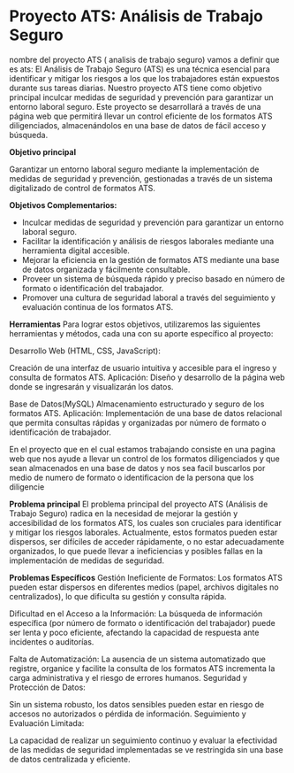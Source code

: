 # Proyecto ATS: Análisis de Trabajo Seguro
nombre del proyecto ATS ( analisis de trabajo seguro) 
vamos a definir que es ats: 
El Análisis de Trabajo Seguro (ATS) es una técnica esencial para identificar y mitigar los riesgos a los que los trabajadores están expuestos durante sus tareas diarias. Nuestro proyecto ATS tiene como objetivo principal inculcar medidas de seguridad y prevención para garantizar un entorno laboral seguro. Este proyecto se desarrollará a través de una página web que permitirá llevar un control eficiente de los formatos ATS diligenciados, almacenándolos en una base de datos de fácil acceso y búsqueda.

**Objetivo principal**

Garantizar un entorno laboral seguro mediante la implementación de medidas de seguridad y prevención, gestionadas a través de un sistema digitalizado de control de formatos ATS.

**Objetivos Complementarios:**
* Inculcar medidas de seguridad y prevención para garantizar un entorno laboral seguro.
* Facilitar la identificación y análisis de riesgos laborales mediante una herramienta digital accesible.
* Mejorar la eficiencia en la gestión de formatos ATS mediante una base de datos organizada y fácilmente consultable.
* Proveer un sistema de búsqueda rápido y preciso basado en número de formato o identificación del trabajador.
* Promover una cultura de seguridad laboral a través del seguimiento y evaluación continua de los formatos ATS.

**Herramientas**
Para lograr estos objetivos, utilizaremos las siguientes herramientas y métodos, cada una con su aporte específico al proyecto:

Desarrollo Web (HTML, CSS, JavaScript):

Creación de una interfaz de usuario intuitiva y accesible para el ingreso y consulta de formatos ATS.
Aplicación: Diseño y desarrollo de la página web donde se ingresarán y visualizarán los datos.

Base de Datos(MySQL)
Almacenamiento estructurado y seguro de los formatos ATS.
Aplicación: Implementación de una base de datos relacional que permita consultas rápidas y organizadas por número de formato o identificación de trabajador.

En el proyecto que en el cual estamos trabajando consiste en una pagina web que nos ayude a llevar un control de los formatos diligenciados y que sean almacenados en una base de datos y nos sea facil buscarlos por medio de numero de formato o identificacion de la persona que los diligencie

**Problema principal**
El problema principal del proyecto ATS (Análisis de Trabajo Seguro) radica en la necesidad de mejorar la gestión y accesibilidad de los formatos ATS, los cuales son cruciales para identificar y mitigar los riesgos laborales.
Actualmente, estos formatos pueden estar dispersos, ser difíciles de acceder rápidamente, o no estar adecuadamente organizados, lo que puede llevar a ineficiencias y posibles fallas en la implementación de medidas de seguridad.

**Problemas Específicos**
Gestión Ineficiente de Formatos:
Los formatos ATS pueden estar dispersos en diferentes medios (papel, archivos digitales no centralizados), lo que dificulta su gestión y consulta rápida.

Dificultad en el Acceso a la Información:
La búsqueda de información específica (por número de formato o identificación del trabajador) puede ser lenta y poco eficiente, afectando la capacidad de respuesta ante incidentes o auditorías.

Falta de Automatización:
La ausencia de un sistema automatizado que registre, organice y facilite la consulta de los formatos ATS incrementa la carga administrativa y el riesgo de errores humanos.
Seguridad y Protección de Datos:

Sin un sistema robusto, los datos sensibles pueden estar en riesgo de accesos no autorizados o pérdida de información.
Seguimiento y Evaluación Limitada:

La capacidad de realizar un seguimiento continuo y evaluar la efectividad de las medidas de seguridad implementadas se ve restringida sin una base de datos centralizada y eficiente.
